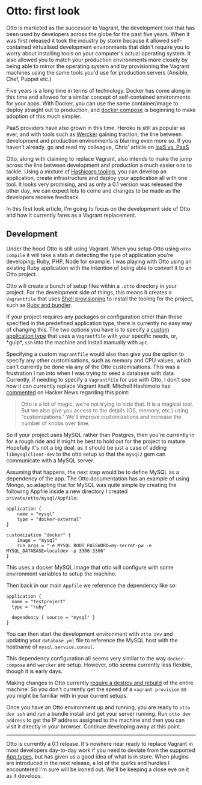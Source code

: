 # Otto: first look

Otto is marketed as the successor to Vagrant, the development tool that has been used by developers across the globe for the past five years. When it was first released it took the industry by storm because it allowed self-contained virtualised development environments that didn't require you to worry about installing tools on your computer's actual operating system. It also allowed you to match your production environments more closely by being able to mirror the operating system and by provisioning the Vagrant machines using the same tools you'd use for production servers (Ansible, Chef, Puppet etc.)

Five years is a long time in terms of technology. Docker has come along in this time and allowed for a similar concept of self-contained environments for your apps. With Docker, you can use the same container/image to deploy straight out to production, and [docker compose](https://docs.docker.com/compose/) is beginning to make adoption of this much simpler.

PaaS providers have also grown in this time. Heroku is still as popular as ever, and with tools such as [Wercker](http://wercker.com/) gaining traction, the line between development and production environments is blurring even more so. If you haven't already, go and read my colleague, Chris' article on [IaaS vs. PaaS](https://www.madetech.com/blog/iaas-vs-paas-what-weve-learned)

Otto, along with claiming to replace Vagrant, also intends to make the jump across the line between development and production a much easier one to tackle. Using a mixture of [Hashicorp tooling](https://ottoproject.io/intro/index.html), you can develop an application, create infrastructure and deploy your application all with one tool. It looks very promising, and as only a 0.1 version was released the other day, we can expect lots to come and changes to be made as the developers receive feedback.

In this first look article, I'm going to focus on the development side of Otto and how it currently fares as a Vagrant replacement.

## Development

Under the hood Otto is still using Vagrant. When you setup Otto using `otto compile` it will take a stab at detecting the type of application you're developing; Ruby, PHP, Node for example. I was playing with Otto using an existing Ruby application with the intention of being able to convert it to an Otto project.

Otto will create a bunch of setup files within a `.otto` directory in your project. For the development side of things, this means it creates a `Vagrantfile` that uses [Shell provisioning](https://github.com/hashicorp/otto/blob/master/builtin/app/ruby/data/common/dev/Vagrantfile.tpl) to install the tooling for the project, such as [Ruby and bundler](https://ottoproject.io/docs/apps/ruby/dev.html).

If your project requires any packages or configuration other than those specified in the predefined application type, there is currently no easy way of changing this. The two options you have is to specify a [custom application type](https://ottoproject.io/docs/apps/custom/index.html) that uses a `Vagrantfile` with your specific needs, or, \*gulp\*, `ssh` into the machine and install manually with `apt`.

Specifying a custom `Vagrantfile` would also then give you the option to specify any other customisations, such as memory and CPU values, which can't currently be done via any of the Otto customisations. This was a frustration I run into when I was trying to seed a database with data. Currently, if needing to specify a `Vagrantfile` for use with Otto, I don't see how it can currently replace Vagrant itself. Mitchell Hashimoto has [commented](https://news.ycombinator.com/item?id=10292417) on Hacker News regarding this point:

> Otto is a lot of magic, we're not trying to hide that. It is a magical tool. But we also give you access to the details (OS, memory, etc.) using "customizations." We'll improve customizations and increase the number of knobs over time.

So if your project uses MySQL rather than Postgres, then you're currently in for a rough ride and it might be best to hold out for the project to mature. Hopefully it's not a big deal, as it should be just a case of adding `libmysqlclient-dev` to the otto setup so that the `mysql2` gem can communicate with a MySQL server.

Assuming that happens, the next step would be to define MySQL as a dependency of the app. The Otto documentation has an example of using Mongo, so adapting that for MySQL was quite simple by creating the following Appfile inside a new directory I created `private/otto/mysql/Appfile`:

```
application {
    name = "mysql"
    type = "docker-external"
}

customization "docker" {
    image = "mysql"
    run_args = "-e MYSQL_ROOT_PASSWORD=my-secret-pw -e MYSQL_DATABASE=localdev -p 3306:3306"
}
```

This uses a docker MySQL image that otto will configure with some environment variables to setup the machine.

Then back in our main `Appfile` we reference the dependency like so:

```
application {
  name = "testproject"
  type = "ruby"

  dependency { source = "mysql" }
}
```

You can then start the development environment with `otto dev` and updating your `database.yml` file to reference the MySQL host with the hostname of `mysql.service.consul`.

This dependency configuration all seems very similar to the way `docker-compose` and `wercker` are setup. However, otto seems currently less flexible, though it is early days.

Making changes in Otto currently [require a destroy and rebuild](https://ottoproject.io/intro/getting-started/customization.html
) of the entire machine. So you don't currently get the speed of a `vagrant provision` as you might be familiar with in your current setups.

Once you have an Otto environment up and running, you are ready to `otto dev ssh` and run a bundle install and get your server running. Run `otto dev address` to get the IP address assigned to the machine and then you can visit it directly in your browser. Continue developing away at this point.

***

Otto is currently a 0.1 release. It's nowhere near ready to replace Vagrant in most developers day-to-day work if you need to deviate from the supported [App types](https://ottoproject.io/docs/apps/index.html), but has given us a good idea of what is in store. When plugins are introduced in the next release, a lot of the quirks and hurdles I encountered I'm sure will be ironed out. We'll be keeping a close eye on it as it develops.

